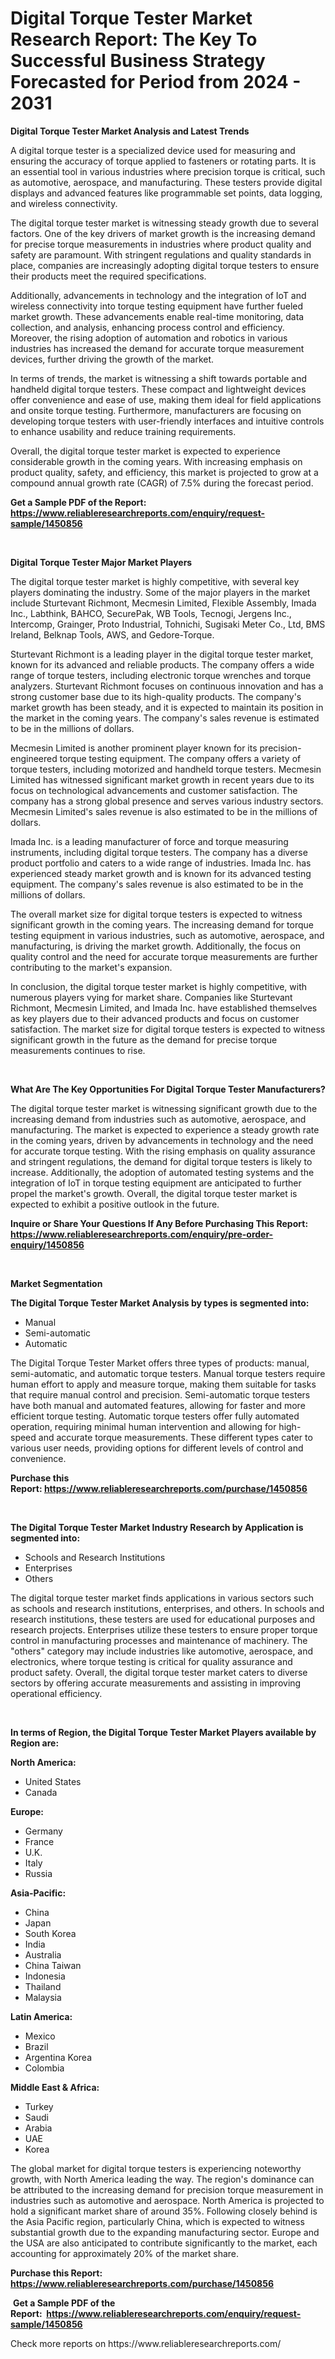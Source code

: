 <p><h1>Digital Torque Tester Market Research Report: The Key To Successful Business Strategy Forecasted for Period from 2024 - 2031</h1></p><p><strong>Digital Torque Tester Market Analysis and Latest Trends</strong></p>
<p><p>A digital torque tester is a specialized device used for measuring and ensuring the accuracy of torque applied to fasteners or rotating parts. It is an essential tool in various industries where precision torque is critical, such as automotive, aerospace, and manufacturing. These testers provide digital displays and advanced features like programmable set points, data logging, and wireless connectivity.</p><p>The digital torque tester market is witnessing steady growth due to several factors. One of the key drivers of market growth is the increasing demand for precise torque measurements in industries where product quality and safety are paramount. With stringent regulations and quality standards in place, companies are increasingly adopting digital torque testers to ensure their products meet the required specifications.</p><p>Additionally, advancements in technology and the integration of IoT and wireless connectivity into torque testing equipment have further fueled market growth. These advancements enable real-time monitoring, data collection, and analysis, enhancing process control and efficiency. Moreover, the rising adoption of automation and robotics in various industries has increased the demand for accurate torque measurement devices, further driving the growth of the market.</p><p>In terms of trends, the market is witnessing a shift towards portable and handheld digital torque testers. These compact and lightweight devices offer convenience and ease of use, making them ideal for field applications and onsite torque testing. Furthermore, manufacturers are focusing on developing torque testers with user-friendly interfaces and intuitive controls to enhance usability and reduce training requirements.</p><p>Overall, the digital torque tester market is expected to experience considerable growth in the coming years. With increasing emphasis on product quality, safety, and efficiency, this market is projected to grow at a compound annual growth rate (CAGR) of 7.5% during the forecast period.</p></p>
<p><strong>Get a Sample PDF of the Report:&nbsp; <a href="https://www.reliableresearchreports.com/enquiry/request-sample/1450856">https://www.reliableresearchreports.com/enquiry/request-sample/1450856</a></strong></p>
<p>&nbsp;</p>
<p><strong>Digital Torque Tester Major Market Players</strong></p>
<p><p>The digital torque tester market is highly competitive, with several key players dominating the industry. Some of the major players in the market include Sturtevant Richmont, Mecmesin Limited, Flexible Assembly, Imada Inc., Labthink, BAHCO, SecurePak, WB Tools, Tecnogi, Jergens Inc., Intercomp, Grainger, Proto Industrial, Tohnichi, Sugisaki Meter Co., Ltd, BMS Ireland, Belknap Tools, AWS, and Gedore-Torque.</p><p>Sturtevant Richmont is a leading player in the digital torque tester market, known for its advanced and reliable products. The company offers a wide range of torque testers, including electronic torque wrenches and torque analyzers. Sturtevant Richmont focuses on continuous innovation and has a strong customer base due to its high-quality products. The company's market growth has been steady, and it is expected to maintain its position in the market in the coming years. The company's sales revenue is estimated to be in the millions of dollars.</p><p>Mecmesin Limited is another prominent player known for its precision-engineered torque testing equipment. The company offers a variety of torque testers, including motorized and handheld torque testers. Mecmesin Limited has witnessed significant market growth in recent years due to its focus on technological advancements and customer satisfaction. The company has a strong global presence and serves various industry sectors. Mecmesin Limited's sales revenue is also estimated to be in the millions of dollars.</p><p>Imada Inc. is a leading manufacturer of force and torque measuring instruments, including digital torque testers. The company has a diverse product portfolio and caters to a wide range of industries. Imada Inc. has experienced steady market growth and is known for its advanced testing equipment. The company's sales revenue is also estimated to be in the millions of dollars.</p><p>The overall market size for digital torque testers is expected to witness significant growth in the coming years. The increasing demand for torque testing equipment in various industries, such as automotive, aerospace, and manufacturing, is driving the market growth. Additionally, the focus on quality control and the need for accurate torque measurements are further contributing to the market's expansion.</p><p>In conclusion, the digital torque tester market is highly competitive, with numerous players vying for market share. Companies like Sturtevant Richmont, Mecmesin Limited, and Imada Inc. have established themselves as key players due to their advanced products and focus on customer satisfaction. The market size for digital torque testers is expected to witness significant growth in the future as the demand for precise torque measurements continues to rise.</p></p>
<p>&nbsp;</p>
<p><strong>What Are The Key Opportunities For Digital Torque Tester Manufacturers?</strong></p>
<p><p>The digital torque tester market is witnessing significant growth due to the increasing demand from industries such as automotive, aerospace, and manufacturing. The market is expected to experience a steady growth rate in the coming years, driven by advancements in technology and the need for accurate torque testing. With the rising emphasis on quality assurance and stringent regulations, the demand for digital torque testers is likely to increase. Additionally, the adoption of automated testing systems and the integration of IoT in torque testing equipment are anticipated to further propel the market's growth. Overall, the digital torque tester market is expected to exhibit a positive outlook in the future.</p></p>
<p><strong>Inquire or Share Your Questions If Any Before Purchasing This Report: <a href="https://www.reliableresearchreports.com/enquiry/pre-order-enquiry/1450856">https://www.reliableresearchreports.com/enquiry/pre-order-enquiry/1450856</a></strong></p>
<p>&nbsp;</p>
<p><strong>Market Segmentation</strong></p>
<p><strong>The Digital Torque Tester Market Analysis by types is segmented into:</strong></p>
<p><ul><li>Manual</li><li>Semi-automatic</li><li>Automatic</li></ul></p>
<p><p>The Digital Torque Tester Market offers three types of products: manual, semi-automatic, and automatic torque testers. Manual torque testers require human effort to apply and measure torque, making them suitable for tasks that require manual control and precision. Semi-automatic torque testers have both manual and automated features, allowing for faster and more efficient torque testing. Automatic torque testers offer fully automated operation, requiring minimal human intervention and allowing for high-speed and accurate torque measurements. These different types cater to various user needs, providing options for different levels of control and convenience.</p></p>
<p><strong>Purchase this Report:&nbsp;<a href="https://www.reliableresearchreports.com/purchase/1450856">https://www.reliableresearchreports.com/purchase/1450856</a></strong></p>
<p>&nbsp;</p>
<p><strong>The Digital Torque Tester Market Industry Research by Application is segmented into:</strong></p>
<p><ul><li>Schools and Research Institutions</li><li>Enterprises</li><li>Others</li></ul></p>
<p><p>The digital torque tester market finds applications in various sectors such as schools and research institutions, enterprises, and others. In schools and research institutions, these testers are used for educational purposes and research projects. Enterprises utilize these testers to ensure proper torque control in manufacturing processes and maintenance of machinery. The "others" category may include industries like automotive, aerospace, and electronics, where torque testing is critical for quality assurance and product safety. Overall, the digital torque tester market caters to diverse sectors by offering accurate measurements and assisting in improving operational efficiency.</p></p>
<p>&nbsp;</p>
<p><strong>In terms of Region, the Digital Torque Tester Market Players available by Region are:</strong></p>
<p>
    <p> <strong> North America: </strong>
        <ul>
            <li>United States</li>
            <li>Canada</li>
        </ul>
        </p> 
    <p> <strong> Europe: </strong>
        <ul>
            <li>Germany</li>
            <li>France</li>
            <li>U.K.</li>
            <li>Italy</li>
            <li>Russia</li>
        </ul>
        </p> 
    <p> <strong> Asia-Pacific: </strong>
        <ul>
            <li>China</li>
            <li>Japan</li>
            <li>South Korea</li>
            <li>India</li>
            <li>Australia</li>
            <li>China Taiwan</li>
            <li>Indonesia</li>
            <li>Thailand</li>
            <li>Malaysia</li>
        </ul>
        </p> 
    <p> <strong> Latin America: </strong>
        <ul>
            <li>Mexico</li>
            <li>Brazil</li>
            <li>Argentina Korea</li>
            <li>Colombia</li>
        </ul>
        </p> 
    <p> <strong> Middle East & Africa: </strong>
        <ul>
            <li>Turkey</li>
            <li>Saudi</li>
            <li>Arabia</li>
            <li>UAE</li>
            <li>Korea</li>
        </ul>
    </p>
    </p>
<p><p>The global market for digital torque testers is experiencing noteworthy growth, with North America leading the way. The region's dominance can be attributed to the increasing demand for precision torque measurement in industries such as automotive and aerospace. North America is projected to hold a significant market share of around 35%. Following closely behind is the Asia Pacific region, particularly China, which is expected to witness substantial growth due to the expanding manufacturing sector. Europe and the USA are also anticipated to contribute significantly to the market, each accounting for approximately 20% of the market share.</p></p>
<p><strong>Purchase this Report: <a href="https://www.reliableresearchreports.com/purchase/1450856">https://www.reliableresearchreports.com/purchase/1450856</a></strong></p>
<p>&nbsp;<strong>Get a Sample PDF of the Report:&nbsp;&nbsp;<a href="https://www.reliableresearchreports.com/enquiry/request-sample/1450856">https://www.reliableresearchreports.com/enquiry/request-sample/1450856</a></strong></p>
<p><strong></strong></p>
<p>Check more reports on https://www.reliableresearchreports.com/</p>